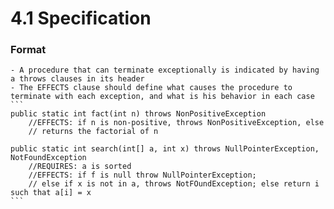 4.1 Specification
===

### Format
	- A procedure that can terminate exceptionally is indicated by having a throws clauses in its header
	- The EFFECTS clause should define what causes the procedure to terminate with each exception, and what is his behavior in each case
	```
	public static int fact(int n) throws NonPositiveException
		//EFFECTS: if n is non-positive, throws NonPositiveException, else
		// returns the factorial of n
		
	public static int search(int[] a, int x) throws NullPointerException, NotFoundException
		//REQUIRES: a is sorted
		//EFFECTS: if f is null throw NullPointerException; 
		// else if x is not in a, throws NotFOundException; else return i such that a[i] = x
	```
	
	